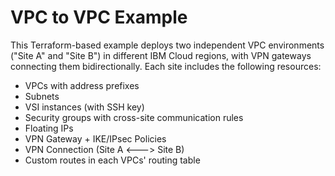 # VPC to VPC Example

This Terraform-based example deploys two independent VPC environments ("Site A" and "Site B") in different IBM Cloud regions, with VPN gateways connecting them bidirectionally. Each site includes the following resources:

- VPCs with address prefixes
- Subnets
- VSI instances (with SSH key)
- Security groups with cross-site communication rules
- Floating IPs
- VPN Gateway + IKE/IPsec Policies
- VPN Connection (Site A <---> Site B)
- Custom routes in each VPCs' routing table
